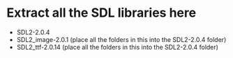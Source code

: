 # Extract all the SDL libraries here
- SDL2-2.0.4
- SDL2_image-2.0.1 (place all the folders in this into the SDL2-2.0.4 folder)
- SDL2_ttf-2.0.14  (place all the folders in this into the SDL2-2.0.4 folder)

